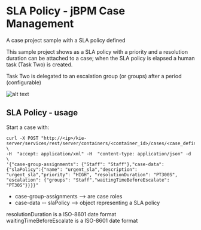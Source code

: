 # SLA Policy - jBPM Case Management


A case project sample with a SLA policy defined

This sample project shows as a SLA policy with a priority and a resolution duration can be attached to a case; when the SLA policy is elapsed a human task (Task Two) is created.

Task Two is delegated to an escalation group (or groups) after a period (configurable)

![alt text](https://github.com/hifly81/slapolicy-sample/blob/master/src/main/resources/com/redhat/slapolicy_example/slapolicy-example.SLA_policy_sample-svg.svg)

## SLA Policy - usage

Start a case with:

```
curl -X POST "http://<ip>/kie-server/services/rest/server/containers/<container_id>/cases/<case_definition_id>/instances" \ 
-H  "accept: application/xml" -H  "content-type: application/json" -d \
'{"case-group-assignments": {"Staff": "Staff"},"case-data": {"slaPolicy":{"name": "urgent_sla","description": "urgent_sla","priority": "HIGH", "resolutionDuration": "PT300S", "escalation": {"groups": "Staff","waitingTimeBeforeEscalate": "PT30S"}}}}"
```

- case-group-assignments --> are case roles
- case-data
  -- slaPolicy --> object representing a SLA policy

resolutionDuration is a ISO-8601 date format<br>
waitingTimeBeforeEscalate is a ISO-8601 date format
